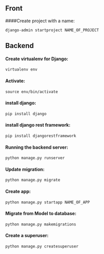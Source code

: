 ## Front

####Create project with a name:

`django-admin startproject NAME_OF_PROJECT`


## Backend

#### Create virtualenv for Django:

`virtualenv env`

#### Activate:

`source env/bin/activate`

#### install django:

`pip install django`

#### install django rest framework:

`pip install djangorestframework`


#### Running the backend server:

`python manage.py runserver`

#### Update migration:

`python manage.py migrate`

#### Create app:

`python manage.py startapp NAME_OF_APP`

#### Migrate from Model to database:

`python manage.py makemigrations`


#### Create a superuser:

`python manage.py createsuperuser`
